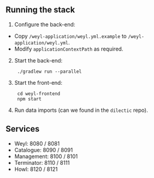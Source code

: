## Running the stack

1. Configure the back-end:

  - Copy `/weyl-application/weyl.yml.example` to `/weyl-application/weyl.yml`.
  - Modify `applicationContextPath` as required.

2. Start the back-end:

        ./gradlew run --parallel

3. Start the front-end:

        cd weyl-frontend
        npm start

4. Run data imports (can we found in the `dilectic` repo).

## Services
 - Weyl: 8080 / 8081
 - Catalogue: 8090 / 8091
 - Management: 8100 / 8101
 - Terminator: 8110 / 8111
 - Howl: 8120 / 8121


